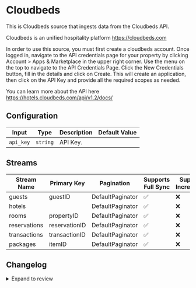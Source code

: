 # Cloudbeds
This is Cloudbeds source that ingests data from the Cloudbeds API.

Cloudbeds is an unified hospitality platform https://cloudbeds.com

In order to use this source, you must first create a cloudbeds account. Once logged in, navigate to the API credentials page for your property by clicking Account > Apps & Marketplace in the upper right corner.  Use the menu on the top to navigate to the API Credentials Page. Click the New Credentials button, fill in the details and click on Create. This will create an application, then click on the API Key and provide all the required scopes as needed. 

You can learn more about the API here https://hotels.cloudbeds.com/api/v1.2/docs/

## Configuration

| Input | Type | Description | Default Value |
|-------|------|-------------|---------------|
| `api_key` | `string` | API Key.  |  |

## Streams
| Stream Name | Primary Key | Pagination | Supports Full Sync | Supports Incremental |
|-------------|-------------|------------|---------------------|----------------------|
| guests | guestID | DefaultPaginator | ✅ |  ❌  |
| hotels |  | DefaultPaginator | ✅ |  ❌  |
| rooms | propertyID | DefaultPaginator | ✅ |  ❌  |
| reservations | reservationID | DefaultPaginator | ✅ |  ❌  |
| transactions | transactionID | DefaultPaginator | ✅ |  ❌  |
| packages | itemID | DefaultPaginator | ✅ |  ❌  |

## Changelog

<details>
  <summary>Expand to review</summary>

| Version          | Date              | Pull Request | Subject        |
|------------------|-------------------|--------------|----------------|
| 0.0.32 | 2025-08-09 | [64772](https://github.com/airbytehq/airbyte/pull/64772) | Update dependencies |
| 0.0.31 | 2025-08-02 | [64326](https://github.com/airbytehq/airbyte/pull/64326) | Update dependencies |
| 0.0.30 | 2025-07-26 | [64019](https://github.com/airbytehq/airbyte/pull/64019) | Update dependencies |
| 0.0.29 | 2025-07-19 | [63606](https://github.com/airbytehq/airbyte/pull/63606) | Update dependencies |
| 0.0.28 | 2025-07-12 | [62962](https://github.com/airbytehq/airbyte/pull/62962) | Update dependencies |
| 0.0.27 | 2025-07-05 | [62757](https://github.com/airbytehq/airbyte/pull/62757) | Update dependencies |
| 0.0.26 | 2025-06-28 | [62405](https://github.com/airbytehq/airbyte/pull/62405) | Update dependencies |
| 0.0.25 | 2025-06-21 | [61953](https://github.com/airbytehq/airbyte/pull/61953) | Update dependencies |
| 0.0.24 | 2025-06-14 | [61199](https://github.com/airbytehq/airbyte/pull/61199) | Update dependencies |
| 0.0.23 | 2025-05-24 | [60410](https://github.com/airbytehq/airbyte/pull/60410) | Update dependencies |
| 0.0.22 | 2025-05-10 | [60033](https://github.com/airbytehq/airbyte/pull/60033) | Update dependencies |
| 0.0.21 | 2025-05-03 | [59447](https://github.com/airbytehq/airbyte/pull/59447) | Update dependencies |
| 0.0.20 | 2025-04-26 | [58901](https://github.com/airbytehq/airbyte/pull/58901) | Update dependencies |
| 0.0.19 | 2025-04-19 | [58324](https://github.com/airbytehq/airbyte/pull/58324) | Update dependencies |
| 0.0.18 | 2025-04-12 | [57795](https://github.com/airbytehq/airbyte/pull/57795) | Update dependencies |
| 0.0.17 | 2025-04-05 | [57253](https://github.com/airbytehq/airbyte/pull/57253) | Update dependencies |
| 0.0.16 | 2025-03-29 | [56541](https://github.com/airbytehq/airbyte/pull/56541) | Update dependencies |
| 0.0.15 | 2025-03-22 | [55964](https://github.com/airbytehq/airbyte/pull/55964) | Update dependencies |
| 0.0.14 | 2025-03-08 | [55278](https://github.com/airbytehq/airbyte/pull/55278) | Update dependencies |
| 0.0.13 | 2025-03-01 | [54981](https://github.com/airbytehq/airbyte/pull/54981) | Update dependencies |
| 0.0.12 | 2025-02-22 | [54443](https://github.com/airbytehq/airbyte/pull/54443) | Update dependencies |
| 0.0.11 | 2025-02-15 | [53706](https://github.com/airbytehq/airbyte/pull/53706) | Update dependencies |
| 0.0.10 | 2025-02-08 | [53350](https://github.com/airbytehq/airbyte/pull/53350) | Update dependencies |
| 0.0.9 | 2025-02-01 | [52804](https://github.com/airbytehq/airbyte/pull/52804) | Update dependencies |
| 0.0.8 | 2025-01-25 | [52335](https://github.com/airbytehq/airbyte/pull/52335) | Update dependencies |
| 0.0.7 | 2025-01-18 | [51660](https://github.com/airbytehq/airbyte/pull/51660) | Update dependencies |
| 0.0.6 | 2025-01-11 | [51074](https://github.com/airbytehq/airbyte/pull/51074) | Update dependencies |
| 0.0.5 | 2024-12-28 | [50555](https://github.com/airbytehq/airbyte/pull/50555) | Update dependencies |
| 0.0.4 | 2024-12-21 | [49992](https://github.com/airbytehq/airbyte/pull/49992) | Update dependencies |
| 0.0.3 | 2024-12-14 | [49487](https://github.com/airbytehq/airbyte/pull/49487) | Update dependencies |
| 0.0.2 | 2024-12-12 | [48925](https://github.com/airbytehq/airbyte/pull/48925) | Update dependencies |
| 0.0.1 | 2024-10-31 | | Initial release by [@aazam-gh](https://github.com/aazam-gh) via Connector Builder |

</details>
